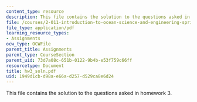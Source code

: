 ```yaml
---
content_type: resource
description: This file contains the solution to the questions asked in homework 3.
file: /courses/2-011-introduction-to-ocean-science-and-engineering-spring-2006/1949d1cbd98ae66ad257d529ca8e6d24_hw3_soln.pdf
file_type: application/pdf
learning_resource_types:
- Assignments
ocw_type: OCWFile
parent_title: Assignments
parent_type: CourseSection
parent_uid: 73d7a08c-651b-0122-9b4b-e53f759c66ff
resourcetype: Document
title: hw3_soln.pdf
uid: 1949d1cb-d98a-e66a-d257-d529ca8e6d24
---
```

This file contains the solution to the questions asked in homework 3.

